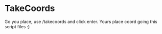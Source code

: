 # TakeCoords
Go you place, use /takecoords <message> and click enter.
  Yours place coord going this script files :)
